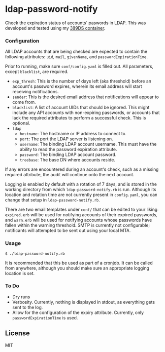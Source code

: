 # ldap-password-notify

Check the expiration status of accounts' paswords in LDAP. This was developed and tested using my [389DS container](https://github.com/meanjollies/docker-images/tree/master/389-ds).

### Configuration

All LDAP accounts that are being checked are expected to contain the following attributes: `uid`, `mail`, `givenName`, and `passwordExpirationTime`.

Prior to running, make sure `conf/config.yaml` is filled out. All parameters, except `blacklist`, are required.
* `exp_thresh`: This is the number of days left (aka threshold) before an account's password expires, wherein its email address will start receiving notifications.
* `sender`: This is the desired email address that notifications will appear to come from.
* `blacklist`: A list of account UIDs that should be ignored. This might include any API accounts with non-expiring passwords, or accounts that lack the required attributes to perform a successful check. This is optional.
* `ldap`
  * `hostname`: The hostname or IP address to connect to.
  * `port`: The port the LDAP server is listening on.
  * `username`: The binding LDAP account username. This must have the ability to read the password expiration attribute.
  * `password`: The binding LDAP account password.
  * `treebase`: The base DN where accounts reside.

If any errors are encountered during an account's check, such as a missing required attribute, the audit will continue onto the next account.

Logging is enabled by default with a rotation of 7 days, and is stored in the working directory from which `ldap-password-notify.rb` is run. Although its location and rotation time are not currently present in `config.yaml`, you can change that setup in `ldap-password-notify.rb`.

There are two email templates under `conf/` that can be edited to your liking: `expired.erb` will be used for notifying accounts of their expired passwords, and `warn.erb` will be used for notifying accounts whose passwords have fallen within the warning threshold. SMTP is currently not configurable; notificants will attempted to be sent out using your local MTA.

### Usage

`$ ./ldap-password-notify.rb`

It is recommended that this be used as part of a cronjob. It can be called from anywhere, although you should make sure an appropriate logging location is set.

### To Do

* Dry runs
* Verbosity. Currently, nothing is displayed in stdout, as everything gets sent to the log.
* Allow for the configuration of the expiry attribute. Currently, only `passwordExpirationTime` is used.

License
---
MIT
